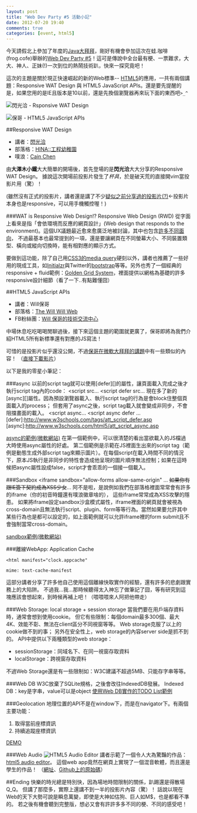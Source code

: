 ```yaml
---
layout: post
title: "Web Dev Party #5 活動小記"
date: 2012-07-20 19:40
comments: true
categories: [event, html5] 
---
```


今天請假北上參加了年度的[Java大拜拜](https://service.ithome.com.tw/20120720Java/)，剛好有機會參加這次在蛙.咖啡 (frog.cofe)舉辦的[Web Dev Party #5](http://registrano.com/events/webdev-party-05)！這可是傳說中全台最有梗、一票難求，大大、神人、正妹(!)一次到位的熱鬧技術趴，快來一探究竟吧！

這次的主題是關於現正快速崛起的新的Web標準-- [HTML5](http://zh.wikipedia.org/wiki/Html5)的應用，一共有兩個講題：Responsive WAT Design 與 HTML5 JavaScript APIs。還是要先提醒的是，如果您用的是IE且版本是10以前，還是先換個瀏覽器再來玩下面的東西吧`>_^`

<!--more-->

![閃光洽 - Rsponsive WAT Design](http://i.imgur.com/Cnu9x.jpg)

![保哥 - HTML5 JavaScript APIs](http://i.imgur.com/8QbM1.jpg)


##Responsive WAT Design
*   講者：[閃光洽](http://about.me/hinablue)
*   部落格：[HINA::工程幼稚園](http://blog.hinablue.me)
*   噗浪：[Cain Chen](http://www.plurk.com/hinablue)

由**大澤木小鐵**大大簡單的開場後，首先登場的是**閃光洽**大大分享的Responsive WAT Design。
據說這次開場前投影片發生了*杯具*，於是破天荒的直接開vim當投影片用（驚）！

(雖然沒有正式的投影片，講者還是講了不少[疑似之前分享過的投影片(?)](http://rwd.hinablue.me/)←投影片本身也是responsive，可以用手機觸控喔！)

###WAT is Responsive Web Design!?
Responsive Web Design (RWD) 從字面上看來是指「會依環境而反應的網頁設計」(Web design that responds to the environment)。這個UX議題最近愈來愈廣泛地被討論，其中也包含[許多不同面向](https://speakerdeck.com/u/kneath/p/responsive-web-design-from-the-future)，
不過最基本也最常提到的一項，還是要讓網頁在不同螢幕大小、不同裝置類型、橫向或縱向切換時，能有相對應的顯示方式。

要做到這功能，除了自己用[CSS3的media query](http://www.w3.org/TR/css3-mediaqueries/)硬刻以外，講者也推薦了一些好用的現成工具，如[Initialzr](http://www.initializr.com/)與Twitter的[bootstrap](http://twitter.github.com/bootstrap/)等等。另外也秀了一個經典的responsive + fluid範例：[Golden Grid System](http://goldengridsystem.com/)，裡面提供以網格為基礎的許多responsive設計細節（看了一下..有點難懂囧）


##HTML5 JavaScript APIs
*   講者：Will保哥 
*   部落格：[The Will Will Web](http://blog.miniasp.com/) 
*   FB粉絲團：[Will 保哥的技術交流中心](http://www.facebook.com/will.fans)


中場休息吃吃喝喝閒聊過後，接下來這個主題的範圍就更廣了，保哥即將為我們介紹HTML5所有新標準還有對應的JS寫法！

可惜的是投影片似乎還沒公開，不過[保哥在微軟大拜拜的講題](http://www.microsoft.com/taiwan/events/learn/?id=6d9b008a0aa5)中有一些類似的內容！
（[直接下載影片](http://content3.catalog.video.msn.com/e2/ds/b29005d2-4459-42d4-9b80-7af66875bf50.mp4)）

以下是我的零星小筆記：

###async
以前的script tag就可以使用[defer][]的屬性，讓頁面載入完成之後才執行script tag內的code：
    <script src...
    <script defer src...
現在多了新的[async][]屬性。因為預設瀏覽器載入、執行script tag的行為是會block住整個頁面載入的process；
但套用了async之後，script tag載入就會變成非同步，不會阻擋畫面的載入。
    <script async...
    <script async defer ...
[defer]:http://www.w3schools.com/tags/att_script_defer.asp
[async]:http://www.w3schools.com/html5/att_script_async.asp


[async的範例(微軟網站)](http://ie.microsoft.com/testdrive/Performance/AsyncScripts/Default.html)
在第一個範例中，可以很清楚的看出當欲載入的JS檔過大時使用async屬性的好處。
第二個範例是示範在JS裡面生出來的script tag（範例是動態生成外部script tag來顯示圖片）。在每個script在載入時間不同的情況下，原本JS執行是非同步的特性會造成他呈現的圖片順序無法控制；如果在這時候把async屬性設成false，script才會乖乖的一個接一個載入。

###Sandbox
    <iframe sandbox="allow-forms allow-same-origin" ...
<del>如果你有跟IE簽下契約成為XSS少女</del>...
阿不是啦，是說例如我們在部落格裡面常常會有許多的iframe（你的初音時鐘還有噗浪徽章啥的），
這些iframe常常成為XSS攻擊的隱患。
如果將iframe設定sandbox沙盒模式屬性，iframe裡面的網頁就會被視為cross-domain且無法執行script、plugin、form等等行為。當然如果要允許其中某些行為也是都可以設定的，如上面範例就可以允許iframe裡的form submit且不會強制當常cross-domain。

[sandbox範例(微軟網站)](http://ie.microsoft.com/testdrive/HTML5/sandbox/Default.html)


###離線WebApp: Application Cache

    <html manifest="clock.appcache"

    mime: text-cache-manifest
這部分講者分享了許多他自己使用這個離線快取實作的經驗，還有許多的悲劇跟實務上的大陷阱。
不過我...我...那時候聽得太入神忘了做筆記了囧，等有研究到這塊應該會想起來，到時候再補上吧！（喂喂喂來人阿把他帶走）

###Web Storage: local storage + session storage
當我們要在用戶端存資料時，通常會想到使用cookie。
但它有些限制：每個domain最多300個、最大4K、效能不彰、無法在client區分不同視窗等等。
Web storage克服了以上的cookie做不到的事；
另外在安全性上，web storage的內容server side是抓不到的。
API中提供以下兩種類型的web storage：
*   sessionStorage：同域名下、在同一視窗存取資料
*   localStorage：跨視窗存取資料

不過Web Storage還是有一些限制如：W3C建議不超過5MB、只能存字串等等。


###Web DB
W3C放棄了SQLite規格，之後會改往IndexedDB發展。
Indexed DB：key是字串，value可以是object
[使用Web DB實作的TODO List範例](http://www.html5rocks.com/en/tutorials/indexeddb/todo/)


###Geolocation
地理位置的API不是在window下，而是在navigator下。有兩個主要功能：  
1.  取得當前座標資訊  
2.  持續追蹤座標資訊  

[DEMO](http://html5demos.com/geo/)


###Web Audio
![HTML5 Audio Editor](http://www.html5audio.org/item_images/plucked-de.png)
講者示範了一個令人大為驚豔的作品：[html5 audio editor](http://plucked.de)。
這個web app竟然在網頁上實現了一個混音軟體，而且還是學生的作品！
（[網址](http://plucked.de)、[Github上的原始碼](https://github.com/plucked/html5-audio-editor)）

##Ending
快樂的時光總是特別快，因為場地時間限制的關係，趴踢還是得散場Q\_Q。
但講了那麼多，實際上還講不到一半的投影片內容（驚）！
話說以現在Web的天下大勢可說是瞬息萬變，即使是大神如估狗、巨人如M$，也是都看不準的。
若之後有機會聽到完整版，想必又會有許許多多不同的梗、不同的感受吧！
